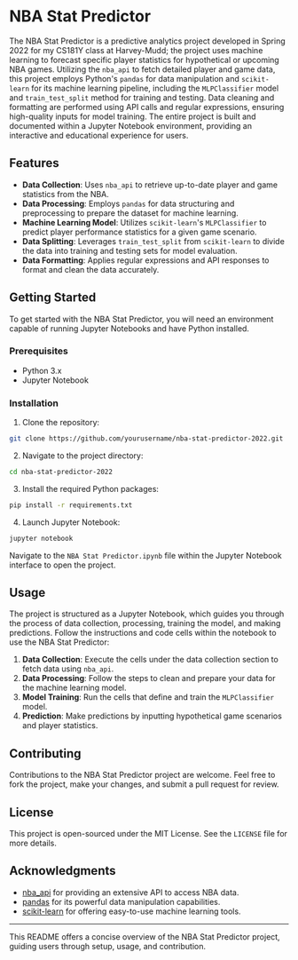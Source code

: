 # NBA Stat Predictor

The NBA Stat Predictor is a predictive analytics project developed in Spring 2022 for my CS181Y class at Harvey-Mudd; the project uses machine learning to forecast specific player statistics for hypothetical or upcoming NBA games. Utilizing the `nba_api` to fetch detailed player and game data, this project employs Python's `pandas` for data manipulation and `scikit-learn` for its machine learning pipeline, including the `MLPClassifier` model and `train_test_split` method for training and testing. Data cleaning and formatting are performed using API calls and regular expressions, ensuring high-quality inputs for model training. The entire project is built and documented within a Jupyter Notebook environment, providing an interactive and educational experience for users.

## Features

- **Data Collection**: Uses `nba_api` to retrieve up-to-date player and game statistics from the NBA.
- **Data Processing**: Employs `pandas` for data structuring and preprocessing to prepare the dataset for machine learning.
- **Machine Learning Model**: Utilizes `scikit-learn`'s `MLPClassifier` to predict player performance statistics for a given game scenario.
- **Data Splitting**: Leverages `train_test_split` from `scikit-learn` to divide the data into training and testing sets for model evaluation.
- **Data Formatting**: Applies regular expressions and API responses to format and clean the data accurately.

## Getting Started

To get started with the NBA Stat Predictor, you will need an environment capable of running Jupyter Notebooks and have Python installed.

### Prerequisites

- Python 3.x
- Jupyter Notebook

### Installation

1. Clone the repository:

```bash
git clone https://github.com/yourusername/nba-stat-predictor-2022.git
```

2. Navigate to the project directory:

```bash
cd nba-stat-predictor-2022
```

3. Install the required Python packages:

```bash
pip install -r requirements.txt
```

4. Launch Jupyter Notebook:

```bash
jupyter notebook
```

Navigate to the `NBA Stat Predictor.ipynb` file within the Jupyter Notebook interface to open the project.

## Usage

The project is structured as a Jupyter Notebook, which guides you through the process of data collection, processing, training the model, and making predictions. Follow the instructions and code cells within the notebook to use the NBA Stat Predictor:

1. **Data Collection**: Execute the cells under the data collection section to fetch data using `nba_api`.
2. **Data Processing**: Follow the steps to clean and prepare your data for the machine learning model.
3. **Model Training**: Run the cells that define and train the `MLPClassifier` model.
4. **Prediction**: Make predictions by inputting hypothetical game scenarios and player statistics.

## Contributing

Contributions to the NBA Stat Predictor project are welcome. Feel free to fork the project, make your changes, and submit a pull request for review.

## License

This project is open-sourced under the MIT License. See the `LICENSE` file for more details.

## Acknowledgments

- [nba_api](https://github.com/swar/nba_api) for providing an extensive API to access NBA data.
- [pandas](https://pandas.pydata.org/) for its powerful data manipulation capabilities.
- [scikit-learn](https://scikit-learn.org/stable/) for offering easy-to-use machine learning tools.

---

This README offers a concise overview of the NBA Stat Predictor project, guiding users through setup, usage, and contribution.

